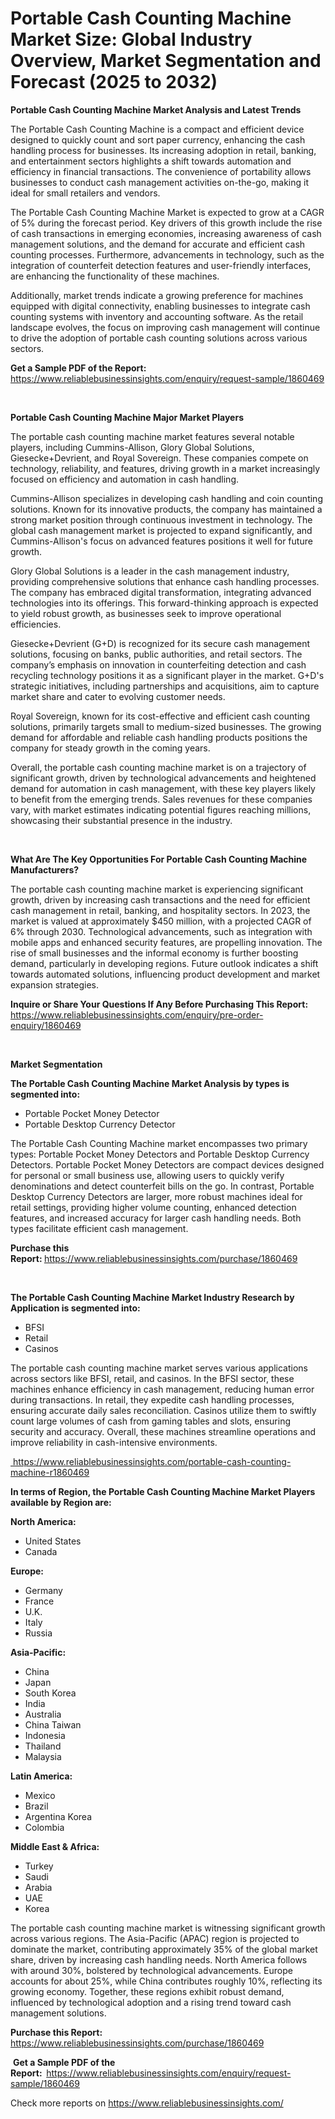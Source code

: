 <p><h1>Portable Cash Counting Machine Market Size: Global Industry Overview, Market Segmentation and Forecast (2025 to 2032)</h1></p><p><strong>Portable Cash Counting Machine Market Analysis and Latest Trends</strong></p>
<p><p>The Portable Cash Counting Machine is a compact and efficient device designed to quickly count and sort paper currency, enhancing the cash handling process for businesses. Its increasing adoption in retail, banking, and entertainment sectors highlights a shift towards automation and efficiency in financial transactions. The convenience of portability allows businesses to conduct cash management activities on-the-go, making it ideal for small retailers and vendors.</p><p>The Portable Cash Counting Machine Market is expected to grow at a CAGR of 5% during the forecast period. Key drivers of this growth include the rise of cash transactions in emerging economies, increasing awareness of cash management solutions, and the demand for accurate and efficient cash counting processes. Furthermore, advancements in technology, such as the integration of counterfeit detection features and user-friendly interfaces, are enhancing the functionality of these machines.</p><p>Additionally, market trends indicate a growing preference for machines equipped with digital connectivity, enabling businesses to integrate cash counting systems with inventory and accounting software. As the retail landscape evolves, the focus on improving cash management will continue to drive the adoption of portable cash counting solutions across various sectors.</p></p>
<p><strong>Get a Sample PDF of the Report:&nbsp;</strong> <a href="https://www.reliablebusinessinsights.com/enquiry/request-sample/1860469?utm_campaign=2468&utm_medium=2&utm_source=Github&utm_content=ia&utm_term=22022025&utm_id=portable-cash-counting-machine">https://www.reliablebusinessinsights.com/enquiry/request-sample/1860469</a></p>
<p>&nbsp;</p>
<p><strong>Portable Cash Counting Machine Major Market Players</strong></p>
<p><p>The portable cash counting machine market features several notable players, including Cummins-Allison, Glory Global Solutions, Giesecke+Devrient, and Royal Sovereign. These companies compete on technology, reliability, and features, driving growth in a market increasingly focused on efficiency and automation in cash handling.</p><p>Cummins-Allison specializes in developing cash handling and coin counting solutions. Known for its innovative products, the company has maintained a strong market position through continuous investment in technology. The global cash management market is projected to expand significantly, and Cummins-Allison's focus on advanced features positions it well for future growth.</p><p>Glory Global Solutions is a leader in the cash management industry, providing comprehensive solutions that enhance cash handling processes. The company has embraced digital transformation, integrating advanced technologies into its offerings. This forward-thinking approach is expected to yield robust growth, as businesses seek to improve operational efficiencies.</p><p>Giesecke+Devrient (G+D) is recognized for its secure cash management solutions, focusing on banks, public authorities, and retail sectors. The company’s emphasis on innovation in counterfeiting detection and cash recycling technology positions it as a significant player in the market. G+D's strategic initiatives, including partnerships and acquisitions, aim to capture market share and cater to evolving customer needs.</p><p>Royal Sovereign, known for its cost-effective and efficient cash counting solutions, primarily targets small to medium-sized businesses. The growing demand for affordable and reliable cash handling products positions the company for steady growth in the coming years.</p><p>Overall, the portable cash counting machine market is on a trajectory of significant growth, driven by technological advancements and heightened demand for automation in cash management, with these key players likely to benefit from the emerging trends. Sales revenues for these companies vary, with market estimates indicating potential figures reaching millions, showcasing their substantial presence in the industry.</p></p>
<p>&nbsp;</p>
<p><strong>What Are The Key Opportunities For Portable Cash Counting Machine Manufacturers?</strong></p>
<p><p>The portable cash counting machine market is experiencing significant growth, driven by increasing cash transactions and the need for efficient cash management in retail, banking, and hospitality sectors. In 2023, the market is valued at approximately $450 million, with a projected CAGR of 6% through 2030. Technological advancements, such as integration with mobile apps and enhanced security features, are propelling innovation. The rise of small businesses and the informal economy is further boosting demand, particularly in developing regions. Future outlook indicates a shift towards automated solutions, influencing product development and market expansion strategies.</p></p>
<p><strong>Inquire or Share Your Questions If Any Before Purchasing This Report:</strong> <a href="https://www.reliablebusinessinsights.com/enquiry/pre-order-enquiry/1860469?utm_campaign=2468&utm_medium=2&utm_source=Github&utm_content=ia&utm_term=22022025&utm_id=portable-cash-counting-machine">https://www.reliablebusinessinsights.com/enquiry/pre-order-enquiry/1860469</a></p>
<p>&nbsp;</p>
<p><strong>Market Segmentation</strong></p>
<p><strong>The Portable Cash Counting Machine Market Analysis by types is segmented into:</strong></p>
<p><ul><li>Portable Pocket Money Detector</li><li>Portable Desktop Currency Detector</li></ul></p>
<p><p>The Portable Cash Counting Machine market encompasses two primary types: Portable Pocket Money Detectors and Portable Desktop Currency Detectors. Portable Pocket Money Detectors are compact devices designed for personal or small business use, allowing users to quickly verify denominations and detect counterfeit bills on the go. In contrast, Portable Desktop Currency Detectors are larger, more robust machines ideal for retail settings, providing higher volume counting, enhanced detection features, and increased accuracy for larger cash handling needs. Both types facilitate efficient cash management.</p></p>
<p><strong>Purchase this Report:&nbsp;</strong><a href="https://www.reliablebusinessinsights.com/purchase/1860469?utm_campaign=2468&utm_medium=2&utm_source=Github&utm_content=ia&utm_term=22022025&utm_id=portable-cash-counting-machine">https://www.reliablebusinessinsights.com/purchase/1860469</a></p>
<p>&nbsp;</p>
<p><strong>The Portable Cash Counting Machine Market Industry Research by Application is segmented into:</strong></p>
<p><ul><li>BFSI</li><li>Retail</li><li>Casinos</li></ul></p>
<p><p>The portable cash counting machine market serves various applications across sectors like BFSI, retail, and casinos. In the BFSI sector, these machines enhance efficiency in cash management, reducing human error during transactions. In retail, they expedite cash handling processes, ensuring accurate daily sales reconciliation. Casinos utilize them to swiftly count large volumes of cash from gaming tables and slots, ensuring security and accuracy. Overall, these machines streamline operations and improve reliability in cash-intensive environments.</p></p>
<p><a href="https://www.reliablebusinessinsights.com/portable-cash-counting-machine-r1860469?utm_campaign=2468&utm_medium=2&utm_source=Github&utm_content=ia&utm_term=22022025&utm_id=portable-cash-counting-machine">&nbsp;https://www.reliablebusinessinsights.com/portable-cash-counting-machine-r1860469</a></p>
<p><strong>In terms of Region, the Portable Cash Counting Machine Market Players available by Region are:</strong></p>
<p>
    <p> <strong> North America: </strong>
        <ul>
            <li>United States</li>
            <li>Canada</li>
        </ul>
        </p> 
    <p> <strong> Europe: </strong>
        <ul>
            <li>Germany</li>
            <li>France</li>
            <li>U.K.</li>
            <li>Italy</li>
            <li>Russia</li>
        </ul>
        </p> 
    <p> <strong> Asia-Pacific: </strong>
        <ul>
            <li>China</li>
            <li>Japan</li>
            <li>South Korea</li>
            <li>India</li>
            <li>Australia</li>
            <li>China Taiwan</li>
            <li>Indonesia</li>
            <li>Thailand</li>
            <li>Malaysia</li>
        </ul>
        </p> 
    <p> <strong> Latin America: </strong>
        <ul>
            <li>Mexico</li>
            <li>Brazil</li>
            <li>Argentina Korea</li>
            <li>Colombia</li>
        </ul>
        </p> 
    <p> <strong> Middle East & Africa: </strong>
        <ul>
            <li>Turkey</li>
            <li>Saudi</li>
            <li>Arabia</li>
            <li>UAE</li>
            <li>Korea</li>
        </ul>
    </p>
    </p>
<p><p>The portable cash counting machine market is witnessing significant growth across various regions. The Asia-Pacific (APAC) region is projected to dominate the market, contributing approximately 35% of the global market share, driven by increasing cash handling needs. North America follows with around 30%, bolstered by technological advancements. Europe accounts for about 25%, while China contributes roughly 10%, reflecting its growing economy. Together, these regions exhibit robust demand, influenced by technological adoption and a rising trend toward cash management solutions.</p></p>
<p><strong>Purchase this Report: </strong><a href="https://www.reliablebusinessinsights.com/purchase/1860469?utm_campaign=2468&utm_medium=2&utm_source=Github&utm_content=ia&utm_term=22022025&utm_id=portable-cash-counting-machine">https://www.reliablebusinessinsights.com/purchase/1860469</a></p>
<p>&nbsp;<strong>Get a Sample PDF of the Report:&nbsp;&nbsp;</strong><a href="https://www.reliablebusinessinsights.com/enquiry/request-sample/1860469?utm_campaign=2468&utm_medium=2&utm_source=Github&utm_content=ia&utm_term=22022025&utm_id=portable-cash-counting-machine">https://www.reliablebusinessinsights.com/enquiry/request-sample/1860469</a></p>
<p><strong></strong></p>
<p>Check more reports on <a href="https://www.reliablebusinessinsights.com/?utm_campaign=2468&utm_medium=2&utm_source=Github&utm_content=ia&utm_term=22022025&utm_id=portable-cash-counting-machine">https://www.reliablebusinessinsights.com/</a></p>